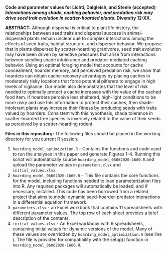 **Code and parameter values for Lichti, Dalgleish, and Steele (accepted) *Interactions among shade, caching behavior, and predation risk may drive seed trait evolution in scatter-hoarded plants.* Diversity 12:XX.**


**ABSTRACT:** Although dispersal is critical to plant life history, the relationships between seed traits and dispersal success in animal-dispersed plants remain unclear due to complex interactions among the effects of seed traits, habitat structure, and disperser behavior. We propose that in plants dispersed by scatter-hoarding granivores, seed trait evolution may have been driven by selective pressures that arise from interactions between seedling shade intolerance and predator-mediated caching behavior. Using an optimal foraging model that accounts for cache concealment, hoarder memory, and perceived predation risk, we show that hoarders can obtain cache-recovery advantages by placing caches in moderately risky locations that force potential pilferers to engage in high levels of vigilance. Our model also demonstrates that the level of risk needed to optimally protect a cache increases with the value of the cached food item. If hoarders perceive less sheltered, high-light conditions to be more risky and use this information to protect their caches, then shade-intolerant plants may increase their fitness by producing seeds with traits valued by hoarders. Consistent with this hypothesis, shade tolerance in scatter-hoarded tree species is inversely related to the value of their seeds as perceived by a scatter-hoarding rodent. 

**Files in this repository:** The following files should be placed in the working directory for you current R session.

1. `hoarding_model_optimization.R` - Contains the functions and code used to run the analyses in this paper and generate Figures 1-4. Running this script will automatically source  `hoarding_model_06062020-1600.R` and upload the parameter values in `parameters.xlsx` and `initial_values.xlsx`.
2. `hoarding_model_06062020-1600.R` - This file contains the core functions for the model, including functions needed to load parameterization files into R. Any required packages will automatically be loaded, and if necessary, installed.  This code has been borrowed from a related project that aims to model dynamic seed-hoarder-predator interactions in a differential equation framework.
3. `parameters.xlsx` - an Excel workbook that contains 11 spreadsheets with different parameter values.  The top row of each sheet provides a brief description of the contents.  
4. `initial_values.xlsx` - An Excel workbook with 9 spreadsheets, containing initial values for dynamic versions of the model. Many of these values are overridden by `hoarding_model_optimization.R` (see line ). The file is provided for compatibility with the setup() function in `hoarding_model_06062020-1600.R`.
